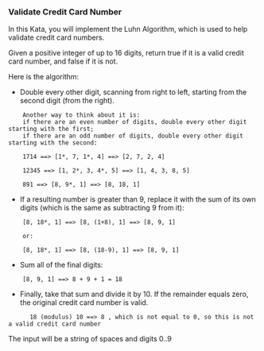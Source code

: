 ### Validate Credit Card Number

In this Kata, you will implement the Luhn Algorithm, which is used to help validate credit card numbers.

Given a positive integer of up to 16 digits, return true if it is a valid credit card number, and false if it is not.

Here is the algorithm:

* Double every other digit, scanning from right to left, starting from the second digit (from the right).
````
    Another way to think about it is: 
    if there are an even number of digits, double every other digit starting with the first; 
    if there are an odd number of digits, double every other digit starting with the second:
    
    1714 ==> [1*, 7, 1*, 4] ==> [2, 7, 2, 4]

    12345 ==> [1, 2*, 3, 4*, 5] ==> [1, 4, 3, 8, 5]

    891 ==> [8, 9*, 1] ==> [8, 18, 1]
````
* If a resulting number is greater than 9, replace it with the sum of its own digits (which is the same as subtracting 9 from it):
````
    [8, 18*, 1] ==> [8, (1+8), 1] ==> [8, 9, 1]

    or:

    [8, 18*, 1] ==> [8, (18-9), 1] ==> [8, 9, 1]
````
* Sum all of the final digits:
````
    [8, 9, 1] ==> 8 + 9 + 1 = 18
````
* Finally, take that sum and divide it by 10. If the remainder equals zero, the original credit card number is valid.
````
      18 (modulus) 10 ==> 8 , which is not equal to 0, so this is not a valid credit card number
````
The input will be a string of spaces and digits 0..9



